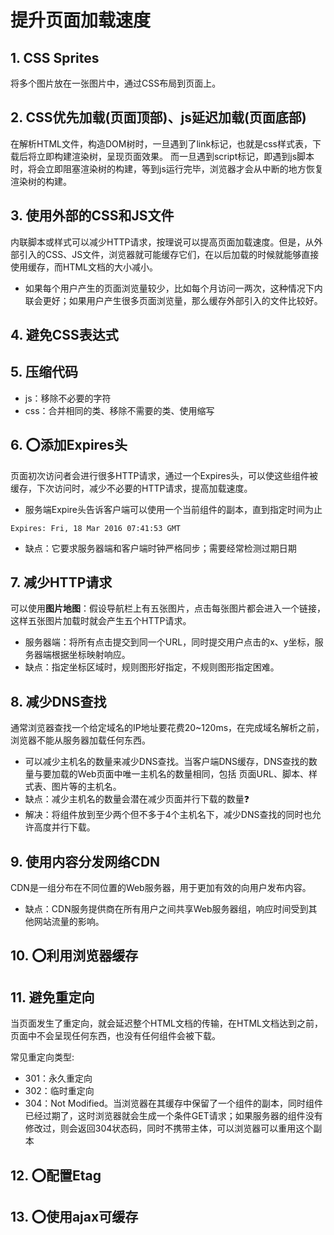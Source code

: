 # 提升页面加载速度
## 1. CSS Sprites 
将多个图片放在一张图片中，通过CSS布局到页面上。

## 2. CSS优先加载(页面顶部)、js延迟加载(页面底部)
在解析HTML文件，构造DOM树时，一旦遇到了link标记，也就是css样式表，下载后将立即构建渲染树，呈现页面效果。
而一旦遇到script标记，即遇到js脚本时，将会立即阻塞渲染树的构建，等到js运行完毕，浏览器才会从中断的地方恢复渲染树的构建。

## 3. 使用外部的CSS和JS文件
内联脚本或样式可以减少HTTP请求，按理说可以提高页面加载速度。但是，从外部引入的CSS、JS文件，浏览器就可能缓存它们，在以后加载的时候就能够直接使用缓存，而HTML文档的大小减小。
- 如果每个用户产生的页面浏览量较少，比如每个月访问一两次，这种情况下内联会更好；如果用户产生很多页面浏览量，那么缓存外部引入的文件比较好。

## 4. 避免CSS表达式

## 5. 压缩代码
  - js：移除不必要的字符
  - css：合并相同的类、移除不需要的类、使用缩写

## 6. ⭕添加Expires头
页面初次访问者会进行很多HTTP请求，通过一个Expires头，可以使这些组件被缓存，下次访问时，减少不必要的HTTP请求，提高加载速度。
- 服务端Expire头告诉客户端可以使用一个当前组件的副本，直到指定时间为止
```
Expires: Fri, 18 Mar 2016 07:41:53 GMT
```
- 缺点：它要求服务器端和客户端时钟严格同步；需要经常检测过期日期

## 7. 减少HTTP请求
可以使用**图片地图**：假设导航栏上有五张图片，点击每张图片都会进入一个链接，这样五张图片加载时就会产生五个HTTP请求。
- 服务器端：将所有点击提交到同一个URL，同时提交用户点击的x、y坐标，服务器端根据坐标映射响应。
- 缺点：指定坐标区域时，规则图形好指定，不规则图形指定困难。

## 8. 减少DNS查找
通常浏览器查找一个给定域名的IP地址要花费20~120ms，在完成域名解析之前，浏览器不能从服务器加载任何东西。
- 可以减少主机名的数量来减少DNS查找。当客户端DNS缓存，DNS查找的数量与要加载的Web页面中唯一主机名的数量相同，包括 页面URL、脚本、样式表、图片等的主机名。
- 缺点：减少主机名的数量会潜在减少页面并行下载的数量❓
- 解决：将组件放到至少两个但不多于4个主机名下，减少DNS查找的同时也允许高度并行下载。

## 9. 使用内容分发网络CDN
CDN是一组分布在不同位置的Web服务器，用于更加有效的向用户发布内容。
- 缺点：CDN服务提供商在所有用户之间共享Web服务器组，响应时间受到其他网站流量的影响。

## 10. ⭕利用浏览器缓存

## 11. 避免重定向
当页面发生了重定向，就会延迟整个HTML文档的传输，在HTML文档达到之前，页面中不会呈现任何东西，也没有任何组件会被下载。

常见重定向类型:
- 301：永久重定向
- 302：临时重定向
- 304：Not Modified。当浏览器在其缓存中保留了一个组件的副本，同时组件已经过期了，这时浏览器就会生成一个条件GET请求；如果服务器的组件没有修改过，则会返回304状态码，同时不携带主体，可以浏览器可以重用这个副本

## 12. ⭕配置Etag

## 13. ⭕使用ajax可缓存



